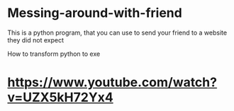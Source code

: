 # Messing-around-with-friend
This is a python program, that you can use to send your friend to a website they did not expect 

How to transform python to exe
# https://www.youtube.com/watch?v=UZX5kH72Yx4
